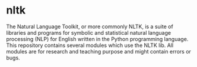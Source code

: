 # nltk
The Natural Language Toolkit, or more commonly NLTK, is a suite of libraries and programs for symbolic and statistical natural language processing (NLP) for English written in the Python programming language. This repository contains several modules which use the NLTK lib. All modules are for research and teaching purpose and might contain errors or bugs. 
